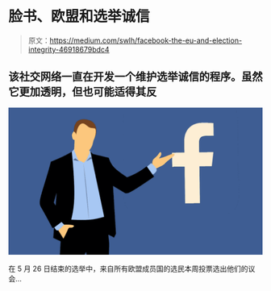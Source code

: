 # 脸书、欧盟和选举诚信

> 原文：<https://medium.com/swlh/facebook-the-eu-and-election-integrity-46918679bdc4>

## 该社交网络一直在开发一个维护选举诚信的程序。虽然它更加透明，但也可能适得其反

![](img/041c8c6bc3f8ab2d6c334c9fc7f1272b.png)

在 5 月 26 日结束的选举中，来自所有欧盟成员国的选民本周投票选出他们的议会…